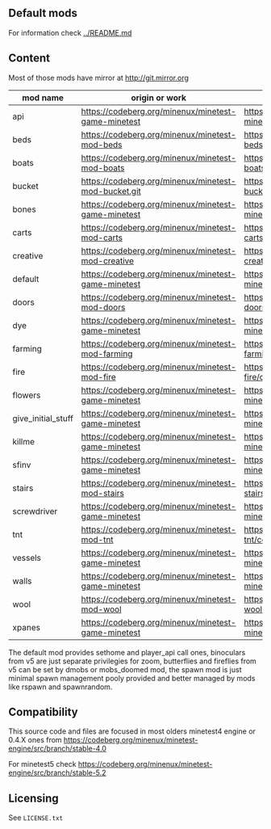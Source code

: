 Default mods
------------

For information check [../README.md](../README.md)

## Content

Most of those mods have mirror at http://git.mirror.org

| mod name           | origin or work                                      | version | info |
| ------------------ | --------------------------------------------------- | -------- | --- |
| api                | https://codeberg.org/minenux/minetest-game-minetest | https://codeberg.org/minenux/minetest-game-minetest/commit/c7cb79422ba19c696966472942db6177c934838d | [api](../game_api.md) |
| beds               | https://codeberg.org/minenux/minetest-mod-beds      | https://codeberg.org/minenux/minetest-mod-beds/commit/7b6fae96d5e273dad9a373e63eb958145c9bfbef | [beds/README.md](beds/README.md) |
| boats              | https://codeberg.org/minenux/minetest-mod-boats     | https://codeberg.org/minenux/minetest-mod-boats/commit/3832de08f705d5d2e7b5a971760e5fad1653305f | [boats/README.md](boats/README.md) |
| bucket             | https://codeberg.org/minenux/minetest-mod-bucket.git | https://codeberg.org/minenux/minetest-mod-bucket/commit/1d9f32295aba3ef2a86be302050f34c1766e93d5 | [bucket/README.md](bucket/README.md) |
| bones              | https://codeberg.org/minenux/minetest-game-minetest | https://codeberg.org/minenux/minetest-game-minetest/commit/c7cb79422ba19c696966472942db6177c934838d | |
| carts              | https://codeberg.org/minenux/minetest-mod-carts     | https://codeberg.org/minenux/minetest-mod-carts/commit/dcbca916cffdcec281f0129ef350db2686bda933 | [carts/README.md](carts/README.md) |
| creative           | https://codeberg.org/minenux/minetest-mod-creative  | https://codeberg.org/minenux/minetest-mod-creative/commit/ca09e773701f834fec7de18bf13598b3323778db | [creative/README.md](creative/README.md) |
| default            | https://codeberg.org/minenux/minetest-game-minetest | https://codeberg.org/minenux/minetest-game-minetest/commit/c7cb79422ba19c696966472942db6177c934838d | |
| doors              | https://codeberg.org/minenux/minetest-mod-doors     | https://codeberg.org/minenux/minetest-mod-doors/commit/a89ab0454deb4933b6e4971c57055c40b7938e5b | [doors/README.md](doors/README.md) |
| dye                | https://codeberg.org/minenux/minetest-game-minetest | https://codeberg.org/minenux/minetest-game-minetest/commit/c7cb79422ba19c696966472942db6177c934838d | |
| farming            | https://codeberg.org/minenux/minetest-mod-farming   | https://codeberg.org/minenux/minetest-mod-farming/commit/00e4b3cb89d3c1b1d66b6af4821191c1d667e1bc | [farming/README.md](farming/README.md) |
| fire               | https://codeberg.org/minenux/minetest-mod-fire      | https://codeberg.org/minenux/minetest-mod-fire/commit/4e5f7ad55314bd9b126fb133cfc5a32fa58b20d2 | [fire/README.md](fire/README.md) |
| flowers            | https://codeberg.org/minenux/minetest-game-minetest | https://codeberg.org/minenux/minetest-game-minetest/commit/c7cb79422ba19c696966472942db6177c934838d | |
| give_initial_stuff | https://codeberg.org/minenux/minetest-game-minetest | https://codeberg.org/minenux/minetest-game-minetest/commit/c7cb79422ba19c696966472942db6177c934838d | |
| killme             | https://codeberg.org/minenux/minetest-game-minetest | https://codeberg.org/minenux/minetest-game-minetest/commit/c7cb79422ba19c696966472942db6177c934838d | |
| sfinv              | https://codeberg.org/minenux/minetest-game-minetest | https://codeberg.org/minenux/minetest-game-minetest/commit/c7cb79422ba19c696966472942db6177c934838d | |
| stairs             | https://codeberg.org/minenux/minetest-mod-stairs    | https://codeberg.org/minenux/minetest-mod-stairs/commit/c3a5af6c452daca599d226df694df1b75f15c110 | [stairs/README.md](stairs/README.md) |
| screwdriver        | https://codeberg.org/minenux/minetest-game-minetest | https://codeberg.org/minenux/minetest-game-minetest/commit/c7cb79422ba19c696966472942db6177c934838d | |
| tnt                | https://codeberg.org/minenux/minetest-mod-tnt       | https://codeberg.org/minenux/minetest-mod-tnt/commit/8195861f905a90b53cd52348deb34df41a053027 | [tnt/README.md](tnt/README.md) |
| vessels            | https://codeberg.org/minenux/minetest-game-minetest | https://codeberg.org/minenux/minetest-game-minetest/commit/c7cb79422ba19c696966472942db6177c934838d | |
| walls              | https://codeberg.org/minenux/minetest-game-minetest | https://codeberg.org/minenux/minetest-game-minetest/commit/c7cb79422ba19c696966472942db6177c934838d | |
| wool               | https://codeberg.org/minenux/minetest-mod-wool      | https://codeberg.org/minenux/minetest-mod-wool/commit/de642a08e80bfd7a4a1e5629e50458a609dbda3a | [wool/README.md](wool/README.md) |
| xpanes             | https://codeberg.org/minenux/minetest-game-minetest | https://codeberg.org/minenux/minetest-game-minetest/commit/c7cb79422ba19c696966472942db6177c934838d | |

The default mod provides sethome and player_api call ones, binoculars from v5 are 
just separate privilegies for zoom, butterflies and fireflies from v5 can be set 
by dmobs or mobs_doomed mod, the spawn mod is just minimal spawn management 
pooly provided and better managed by mods like rspawn and spawnrandom.

## Compatibility

This source code and files are focused in most olders minetest4 engine or 0.4.X ones 
from https://codeberg.org/minenux/minetest-engine/src/branch/stable-4.0 

For minetest5 check https://codeberg.org/minenux/minetest-engine/src/branch/stable-5.2 

## Licensing

See `LICENSE.txt`
